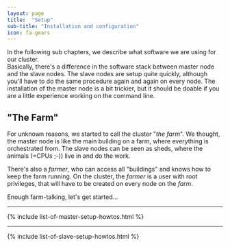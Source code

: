 ```yaml
---
layout: page
title:  "Setup"
sub-title: "Installation and configuration"
icon: fa-gears
---
```


In the following sub chapters, we describe what software we are using for our cluster.  
Basically, there's a difference in the software stack between master node and the slave nodes. 
The slave nodes are setup quite quickly, although you'll have to do the same procedure again and again on every node. 
The installation of the master node is a bit trickier, but it should be doable if you are a little experience working on the command line.

## "The Farm"

For unknown reasons, we started to call the cluster "*the farm*". We thought, the master node is like the main building on a farm, where everything is orchestrated from. The slave nodes can be seen as sheds, where the animals (=CPUs ;-)) live in and do the work. 

There's also a *farmer*, who can access all "buildings" and knows how to keep the farm running. On the cluster, the *farmer* is a user with root privileges, that will have to be created on every node on the *farm*.

Enough farm-talking, let's get started...

---

{% include list-of-master-setup-howtos.html %}

---

{% include list-of-slave-setup-howtos.html %}
